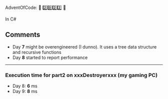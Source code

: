 AdventOfCode: :christmas_tree: :two::zero::two::two: :christmas_tree:


In C#


## Comments
* Day **7** might be overengineered (I dunno). It uses a tree data structure and recursive functions
* Day **8** started to report performance


-------------------------------------
### Execution time for part2 on xxxDestroyerxxx (my gaming PC)
* Day 8: **6** ms
* Day 9: **8** ms
